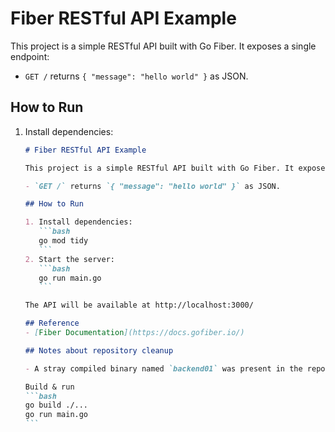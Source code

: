 # Fiber RESTful API Example

This project is a simple RESTful API built with Go Fiber. It exposes a single endpoint:

- `GET /` returns `{ "message": "hello world" }` as JSON.

## How to Run

1. Install dependencies:
   ````markdown
   # Fiber RESTful API Example

   This project is a simple RESTful API built with Go Fiber. It exposes a single endpoint:

   - `GET /` returns `{ "message": "hello world" }` as JSON.

   ## How to Run

   1. Install dependencies:
      ```bash
      go mod tidy
      ```
   2. Start the server:
      ```bash
      go run main.go
      ```

   The API will be available at http://localhost:3000/

   ## Reference
   - [Fiber Documentation](https://docs.gofiber.io/)

   ## Notes about repository cleanup

   - A stray compiled binary named `backend01` was present in the repository root; it has been removed to avoid confusion with the module and source files.

   Build & run
   ```bash
   go build ./...
   go run main.go
   ```

   ````

